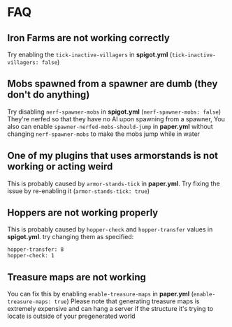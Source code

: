 # FAQ

## Iron Farms are not working correctly
Try enabling the `tick-inactive-villagers` in **spigot.yml** (`tick-inactive-villagers: false`)

## Mobs spawned from a spawner are dumb (they don't do anything)
Try disabling `nerf-spawner-mobs` in **spigot.yml** (`nerf-spawner-mobs: false`)
They're nerfed so that they have no AI upon spawning from a spawner, You also can enable `spawner-nerfed-mobs-should-jump` in **paper.yml** without changing `nerf-spawner-mobs` to make the mobs jump while in water

## One of my plugins that uses armorstands is not working or acting weird
This is probably caused by `armor-stands-tick` in  **paper.yml**. Try fixing the issue by re-enabling it (`armor-stands-tick: true`)

## Hoppers are not working properly
This is probably caused by `hopper-check` and `hopper-transfer` values in **spigot.yml**. try changing them as specified:
```
hopper-transfer: 8
hopper-check: 1
```

## Treasure maps are not working
You can fix this by enabling `enable-treasure-maps` in **paper.yml** (`enable-treasure-maps: true`)
Please note that generating treasure maps is extremely expensive and can hang a server if the structure it's trying to locate is outside of your pregenerated world

